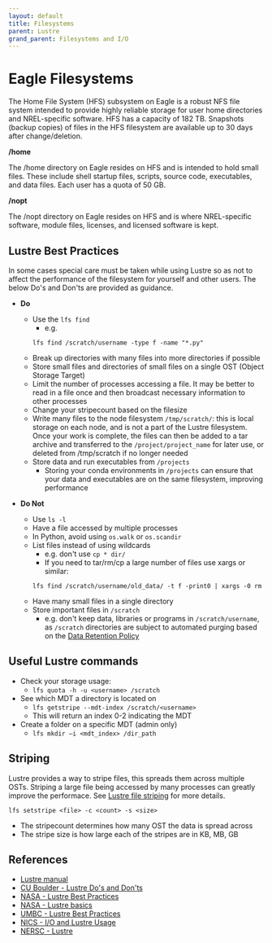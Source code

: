 ```yaml
---
layout: default
title: Filesystems
parent: Lustre
grand_parent: Filesystems and I/O
---
```

# Eagle Filesystems

The Home File System (HFS) subsystem on Eagle is a robust NFS file system intended to provide highly reliable storage for user home directories and NREL-specific software. HFS has a capacity of 182 TB. Snapshots (backup copies) of files in the HFS filesystem are available up to 30 days after change/deletion.

**/home**

The /home directory on Eagle resides on HFS and is intended to hold small files. These include shell startup files, scripts, source code, executables, and data files.  Each user has a quota of 50 GB.

**/nopt**

The /nopt directory on Eagle resides on HFS and is where NREL-specific software, module files, licenses, and licensed software is kept.

## Lustre Best Practices
In some cases special care must be taken while using Lustre so as not to affect the performance of the filesystem for yourself and other users. The below Do's and Don'ts are provided as guidance. 

* **Do**
    * Use the `lfs find`
        * e.g. 
        ```shell
        lfs find /scratch/username -type f -name "*.py"
        ```
    * Break up directories with many files into more directories if possible
    * Store small files and directories of small files on a single OST (Object Storage Target) 
    * Limit the number of processes accessing a file. It may be better to read in a file once and then broadcast necessary information to other processes
    * Change your stripecount based on the filesize
    * Write many files to the node filesystem `/tmp/scratch/`: this is local storage on each node, and is not a part of the Lustre filesystem. Once your work is complete, the files can then be added to a tar archive and transferred to the `/project/project_name` for later use, or deleted from /tmp/scratch if no longer needed
    * Store data and run executables from `/projects`
        * Storing your conda environments in `/projects` can ensure that your data and executables are on the same filesystem, improving performance

* **Do Not**
    * Use `ls -l`
    * Have a file accessed by multiple processes
    * In Python, avoid using `os.walk` or `os.scandir`
    * List files instead of using wildcards
        * e.g. don't use `cp * dir/`
        * If you need to tar/rm/cp a large number of files use xargs or similar:
        ```shell
        lfs find /scratch/username/old_data/ -t f -print0 | xargs -0 rm
        ```
    * Have many small files in a single directory
    * Store important files in `/scratch`
        * e.g. don't keep data, libraries or programs in `/scratch/username`, as `/scratch` directories are subject to automated purging based on the [Data Retention Policy](https://www.nrel.gov/hpc/data-retention-policy.html)


## Useful Lustre commands

* Check your storage usage:
    * `lfs quota -h -u <username> /scratch`
* See which MDT a directory is located on
    * `lfs getstripe --mdt-index /scratch/<username>`
    * This will return an index 0-2 indicating the MDT
* Create a folder on a specific MDT (admin only)
    * `lfs mkdir –i <mdt_index> /dir_path`

## Striping

Lustre provides a way to stripe files, this spreads them across multiple OSTs. Striping a large file being accessed by many processes can greatly improve the performace. See [Lustre file striping](http://wiki.lustre.org/Configuring_Lustre_File_Striping) for more details. 

```
lfs setstripe <file> -c <count> -s <size>
```
* The stripecount determines how many OST the data is spread across
* The stripe size is how large each of the stripes are in KB, MB, GB

## References
* [Lustre manual](http://doc.lustre.org/lustre_manual.xhtml)
* [CU Boulder - Lustre Do's and Don'ts](http://researchcomputing.github.io/meetup_fall_2014/pdfs/fall2014_meetup10_lustre.pdf)
* [NASA - Lustre Best Practices](https://www.nas.nasa.gov/hecc/support/kb/lustre-best-practices_226.html)
* [NASA - Lustre basics](https://www.nas.nasa.gov/hecc/support/kb/lustre-basics_224.html)
* [UMBC - Lustre Best Practices](https://hpcf.umbc.edu/general-productivity/lustre-best-practices/)
* [NICS - I/O and Lustre Usage](https://www.nics.tennessee.edu/computing-resources/file-systems/io-lustre-tips)
* [NERSC - Lustre](https://docs.nersc.gov/performance/io/lustre/)

